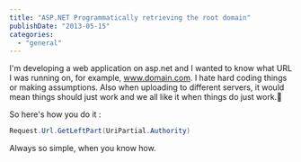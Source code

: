 ```yaml
---
title: "ASP.NET Programmatically retrieving the root domain"
publishDate: "2013-05-15"
categories: 
  - "general"
---
```


I'm developing a web application on asp.net and I wanted to know what URL I was running on, for example, www.domain.com. I hate hard coding things or making assumptions. Also when uploading to different servers, it would mean things should just work and we all like it when things do just work.🙂

So here's how you do it :

```c#
Request.Url.GetLeftPart(UriPartial.Authority)
```

Always so simple, when you know how.
